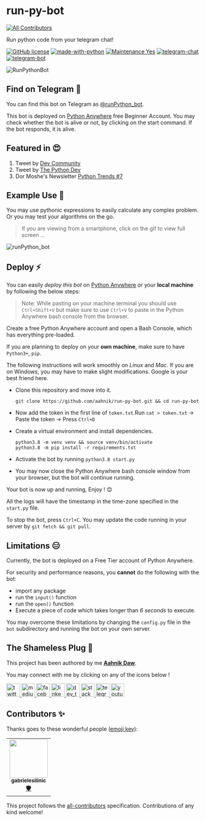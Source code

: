 # run-py-bot
<!-- ALL-CONTRIBUTORS-BADGE:START - Do not remove or modify this section -->
[![All Contributors](https://img.shields.io/badge/all_contributors-1-orange.svg?style=flat-square)](#contributors-)
<!-- ALL-CONTRIBUTORS-BADGE:END -->

Run python code from your telegram chat!

[![GitHub license](https://img.shields.io/github/license/aahnik/run-py-bot)](https://github.com/aahnik/run-py-bot/blob/main/LICENSE)
[![made-with-python](https://img.shields.io/badge/Made%20with-Python-1f425f.svg)](https://www.python.org/)
[![Maintenance Yes](https://img.shields.io/badge/Maintained%3F-yes-green.svg)](https://gitHub.com/aahnik/REPO/graphs/commit-activity)
[![telegram-chat](https://img.shields.io/badge/chat-@aahnikdaw-blue?logo=telegram)](https://telegram.me/aahnikdaw)
[![telegram-bot](https://img.shields.io/badge/bot-@runPython_bot-orange?logo=telegram)](https://telegram.me/runPython_bot)

![RunPythonBot](https://github.com/aahnik/run-py-bot/blob/main/docs/images/runPython_bot.png?raw=true)

<!-- A simple bot that runs python code. Free and Open Source. For more info visit http://bit.ly/runPython -->

## Find on Telegram 🔎

You can find this bot on Telegram as [@runPython_bot](https://telegram.me/runPython_bot).

This bot is deployed on [Python Anywhere](https://www.pythonanywhere.com/) free Beginner Account.
You may check whether the bot is alive or not, by clicking on the start command. If the bot responds, it is alive.

## Featured in 😍

1. Tweet by [Dev Community](https://twitter.com/ThePracticalDev/status/1325386583537803264)
2. Tweet by [The Python Dev](https://twitter.com/The_Python_DEV/status/1325237102058016768)
3. Dor Moshe's Newsletter [Python Trends #7 ](https://dormoshe.io/newsletters/ag/python/7?utm_source=twitter&utm_campaign=twitter) 

## Example Use 🔀

You may use pythonic expressions to easily calculate any complex problem. Or you may test your algorithms on the go.

> If you are viewing from a smartphone, click on the gif to view full screen ...

![runPython_bot](https://github.com/aahnik/run-py-bot/blob/main/docs/images/runPython_bot_gif.gif?raw=true)

## Deploy ⚡

You can easily *deploy this bot* on [Python Anywhere](https://www.pythonanywhere.com/) or your **local machine** by following the below steps:

> Note: While pasting on your machine terminal you should use `Ctrl+Shift+V` but make sure to use `Ctrl+V` to paste in the Python Anywhere bash console from the browser.

Create a free Python Anywhere account and open a Bash Console, which has everything pre-loaded.

If you are planning to deploy on your **own machine**, make sure to have `Python3+`, `pip`.

The following instructions will work smoothly on *Linux* and *Mac*. If you are on Windows, you may have to make slight modifications. Google is your best friend here.

- Clone this repository and move into it.

      git clone https://github.com/aahnik/run-py-bot.git && cd run-py-bot

- Now add the token in the first line of `token.txt`.Run `cat > token.txt` -> Paste the token -> Press `Ctrl+D`

- Create a virtual environment and install dependencies.

      python3.8 -m venv venv && source venv/bin/activate
      python3.8 -m pip install -r requirements.txt

- Activate the bot by running `python3.8 start.py`

- You may now close the Python Anywhere bash console window from your browser, but the bot will continue running.

Your bot is now up and running, Enjoy ! 😊

All the logs will have the timestamp in the time-zone specified in the `start.py` file.

To stop the bot, press `Ctrl+C`. You may update the code running in your server by `git fetch && git pull`.

## Limitations 😑

Currently, the bot is deployed on a Free Tier account of Python Anywhere.

For security and performance reasons, you **cannot** do the following with the bot:

- import any package
- run the `input()` function
- run the `open()` function
- Execute a piece of code which takes longer than *6 seconds* to execute.

You may overcome these limitations by changing the `config.py` file in the `bot` subdirectory and running the bot on your own server.

## The Shameless Plug 🤗 

This project has been authored by me [**Aahnik Daw**](https://github.com/aahnik).

You may connect with me by clicking on any of the icons below !

<a href = "https://twitter.com/AahnikD" > <img src = "https://github.com/aahnik/aahnik/blob/master/svg_assets/twitter.svg?raw=true" alt = "twitter" width=35> </a>
<a href = "https://medium.com/@aahnik" > <img src = "https://github.com/aahnik/aahnik/blob/master/svg_assets/medium.svg?raw=true" alt = "medium" width=35> </a>
<a href = "https://www.facebook.com/aahnik.daw" > <img src = "https://github.com/aahnik/aahnik/blob/master/svg_assets/facebook.svg?raw=true" alt = "facebook" width=35> </a>
<a href = "https://www.linkedin.com/in/aahnik-daw-067a011b3/" > <img src = "https://github.com/aahnik/aahnik/blob/master/svg_assets/linkedin.svg?raw=true" alt = "linkedin" width=35> </a>
<a href = "https://dev.to/aahnik" > <img src = "https://github.com/aahnik/aahnik/blob/master/svg_assets/dev_to.svg?raw=true" alt = "dev_to" width=35> </a>
<a href = "https://stackoverflow.com/users/13523305/aahnik-daw" > <img src = "https://github.com/aahnik/aahnik/blob/master/svg_assets/stackoverflow.svg?raw=true" alt = "stackoverflow" width=35> </a>
<a href = "https://telegram.me/AahnikD" > <img src = "https://github.com/aahnik/aahnik/blob/master/svg_assets/telegram.svg?raw=true" alt = "telegram" width=35> </a>
<a href = "https://www.youtube.com/channel/UCcEbN0d8iLTB6ZWBE_IDugg" > <img src = "https://github.com/aahnik/aahnik/blob/master/svg_assets/youtube.svg?raw=true" alt = "youtube" width=35> </a>


## Contributors ✨

Thanks goes to these wonderful people ([emoji key](https://allcontributors.org/docs/en/emoji-key)):

<!-- ALL-CONTRIBUTORS-LIST:START - Do not remove or modify this section -->
<!-- prettier-ignore-start -->
<!-- markdownlint-disable -->
<table>
  <tr>
    <td align="center"><a href="https://github.com/gabrielesilinic"><img src="https://avatars0.githubusercontent.com/u/51238829?v=4" width="100px;" alt=""/><br /><sub><b>gabrielesilinic</b></sub></a><br /><a href="#security-gabrielesilinic" title="Security">🛡️</a></td>
  </tr>
</table>

<!-- markdownlint-enable -->
<!-- prettier-ignore-end -->
<!-- ALL-CONTRIBUTORS-LIST:END -->

This project follows the [all-contributors](https://github.com/all-contributors/all-contributors) specification. Contributions of any kind welcome!
